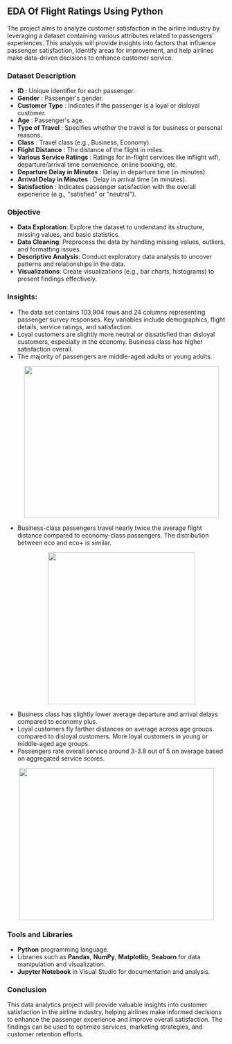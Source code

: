 ## EDA Of Flight Ratings Using Python 

The project aims to analyze customer satisfaction in the airline industry by leveraging a dataset containing various attributes related to passengers' experiences. This analysis will provide insights into factors that influence passenger satisfaction, identify areas for improvement, and help airlines make data-driven decisions to enhance customer service.

### Dataset Description
* **ID** : Unique identifier for each passenger.
* **Gender** : Passenger's gender.
* **Customer Type** : Indicates if the passenger is a loyal or disloyal customer.
* **Age** : Passenger's age.
* **Type of Travel** : Specifies whether the travel is for business or personal reasons.
* **Class** : Travel class (e.g., Business, Economy).
* **Flight Distance** : The distance of the flight in miles.
* **Various Service Ratings** : Ratings for in-flight services like inflight wifi, departure/arrival time convenience, online booking, etc.
* **Departure Delay in Minutes** : Delay in departure time (in minutes).
* **Arrival Delay in Minutes** : Delay in arrival time (in minutes).
* **Satisfaction** : Indicates passenger satisfaction with the overall experience (e.g., "satisfied" or "neutral").

### Objective
* **Data Exploration**: Explore the dataset to understand its structure, missing values, and basic statistics.
* **Data Cleaning**: Preprocess the data by handling missing values, outliers, and formatting issues.
* **Descriptive Analysis**: Conduct exploratory data analysis to uncover patterns and relationships in the data.
* **Visualizations**: Create visualizations (e.g., bar charts, histograms) to present findings effectively.

### Insights:
* The data set contains 103,904 rows and 24 columns representing passenger survey responses. Key variables include demographics, flight details, service ratings, and satisfaction.
* Loyal customers are slightly more neutral or dissatisfied than disloyal customers, especially in the economy. Business class has higher satisfaction overall.
* The majority of passengers are middle-aged adults or young adults. <p align="center"> <img src="https://github.com/Utkarsh11-git/EDA_Python_Flight_Rating/assets/92782014/0d50a68a-5559-47ce-9172-f9d45119a656.png" width="450" height="350"> </p>
* Business-class passengers travel nearly twice the average flight distance compared to economy-class passengers. The distribution between eco and eco+ is similar. <p align="center"> <img src="https://github.com/Utkarsh11-git/EDA_Python_Flight_Rating/assets/92782014/dc0f98b9-181d-4902-b81b-5a83cb72b3ba.png" width="340" height="350"> </p>
* Business class has slightly lower average departure and arrival delays compared to economy plus.
* Loyal customers fly farther distances on average across age groups compared to disloyal customers. More loyal customers in young or middle-aged age groups.
* Passengers rate overall service around 3-3.8 out of 5 on average based on aggregated service scores.
<p align="center">
<img src="https://github.com/Utkarsh11-git/EDA_Python_Flight_Rating/assets/92782014/b9913198-8068-4dd4-987a-743b4c2ae2a9.png" width="450" height="350">
</p>

### Tools and Libraries
* **Python** programming language.
* Libraries such as **Pandas**, **NumPy**, **Matplotlib**, **Seaborn** for data manipulation and visualization.
* **Jupyter Notebook** in Visual Studio for documentation and analysis.
  
### Conclusion
This data analytics project will provide valuable insights into customer satisfaction in the airline industry, helping airlines make informed decisions to enhance the passenger experience and improve overall satisfaction. The findings can be used to optimize services, marketing strategies, and customer retention efforts.
